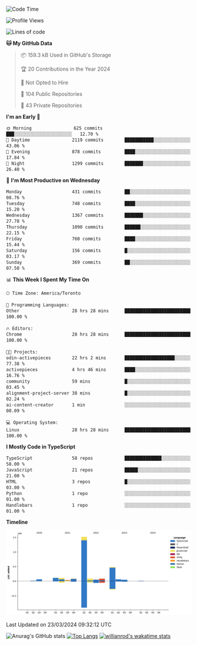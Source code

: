 <!--START_SECTION:waka-->
![Code Time](http://img.shields.io/badge/Code%20Time-1%2C337%20hrs%2037%20mins-blue)

![Profile Views](http://img.shields.io/badge/Profile%20Views-0-blue)

![Lines of code](https://img.shields.io/badge/From%20Hello%20World%20I%27ve%20Written-2.7%20million%20lines%20of%20code-blue)

**🐱 My GitHub Data** 

> 📦 159.3 kB Used in GitHub's Storage 
 > 
> 🏆 20 Contributions in the Year 2024
 > 
> 🚫 Not Opted to Hire
 > 
> 📜 104 Public Repositories 
 > 
> 🔑 43 Private Repositories 
 > 
**I'm an Early 🐤** 

```text
🌞 Morning                625 commits         ███░░░░░░░░░░░░░░░░░░░░░░   12.70 % 
🌆 Daytime                2119 commits        ███████████░░░░░░░░░░░░░░   43.06 % 
🌃 Evening                878 commits         ████░░░░░░░░░░░░░░░░░░░░░   17.84 % 
🌙 Night                  1299 commits        ███████░░░░░░░░░░░░░░░░░░   26.40 % 
```
📅 **I'm Most Productive on Wednesday** 

```text
Monday                   431 commits         ██░░░░░░░░░░░░░░░░░░░░░░░   08.76 % 
Tuesday                  748 commits         ████░░░░░░░░░░░░░░░░░░░░░   15.20 % 
Wednesday                1367 commits        ███████░░░░░░░░░░░░░░░░░░   27.78 % 
Thursday                 1090 commits        ██████░░░░░░░░░░░░░░░░░░░   22.15 % 
Friday                   760 commits         ████░░░░░░░░░░░░░░░░░░░░░   15.44 % 
Saturday                 156 commits         █░░░░░░░░░░░░░░░░░░░░░░░░   03.17 % 
Sunday                   369 commits         ██░░░░░░░░░░░░░░░░░░░░░░░   07.50 % 
```


📊 **This Week I Spent My Time On** 

```text
🕑︎ Time Zone: America/Toronto

💬 Programming Languages: 
Other                    28 hrs 28 mins      █████████████████████████   100.00 % 

🔥 Editors: 
Chrome                   28 hrs 28 mins      █████████████████████████   100.00 % 

🐱‍💻 Projects: 
odin-activepieces        22 hrs 2 mins       ███████████████████░░░░░░   77.38 % 
activepieces             4 hrs 46 mins       ████░░░░░░░░░░░░░░░░░░░░░   16.76 % 
community                59 mins             █░░░░░░░░░░░░░░░░░░░░░░░░   03.45 % 
alignment-project-server 38 mins             █░░░░░░░░░░░░░░░░░░░░░░░░   02.24 % 
ai-content-creator       1 min               ░░░░░░░░░░░░░░░░░░░░░░░░░   00.09 % 

💻 Operating System: 
Linux                    28 hrs 28 mins      █████████████████████████   100.00 % 
```

**I Mostly Code in TypeScript** 

```text
TypeScript               58 repos            ██████████████░░░░░░░░░░░   58.00 % 
JavaScript               21 repos            █████░░░░░░░░░░░░░░░░░░░░   21.00 % 
HTML                     3 repos             █░░░░░░░░░░░░░░░░░░░░░░░░   03.00 % 
Python                   1 repo              ░░░░░░░░░░░░░░░░░░░░░░░░░   01.00 % 
Handlebars               1 repo              ░░░░░░░░░░░░░░░░░░░░░░░░░   01.00 % 
```



**Timeline**

![Lines of Code chart](https://raw.githubusercontent.com/wise-introvert/wise-introvert/master/assets/bar_graph.png)


 Last Updated on 23/03/2024 09:32:12 UTC
<!--END_SECTION:waka-->

![Anurag's GitHub stats](https://github-readme-stats.vercel.app/api?username=wise-introvert&count_private=true&show_icons=true)
[![Top Langs](https://github-readme-stats.vercel.app/api/top-langs/?username=wise-introvert&langs_count=10)](https://github.com/anuraghazra/github-readme-stats)
[![willianrod's wakatime stats](https://github-readme-stats.vercel.app/api/wakatime?username=wiseintrovert)](https://github.com/anuraghazra/github-readme-stats)
